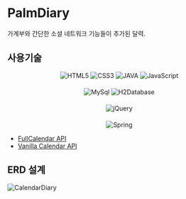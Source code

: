 # PalmDiary
가계부와 간단한 소셜 네트워크 기능들이 추가된 달력.

## 사용기술
<div align="center" style="margin-bottom: 20px">
    <img src="https://img.shields.io/badge/html5-%23E34F26.svg?style=for-the-badge&logo=html5&logoColor=white" alt="HTML5">
    <img src="https://img.shields.io/badge/css3-%231572B6.svg?style=for-the-badge&logo=css3&logoColor=white" alt="CSS3">
    <img src="https://img.shields.io/badge/java-%23ED8B00.svg?style=for-the-badge&logo=java&logoColor=white" alt="JAVA">
    <img src="https://img.shields.io/badge/javascript-%23323330.svg?style=for-the-badge&logo=javascript&logoColor=%23F7DF1E" alt="JavaScript">
</div>
<div align="center" style="margin-bottom: 20px">
    <img src="https://img.shields.io/badge/Mysql-%2300f.svg?style=for-the-badge&logo=mysql&logoColor=white" alt="MySql">
    <img src="https://img.shields.io/badge/H2Database-%3486eb.svg?style=for-the-badge" alt="H2Database">
</div>
<div align="center" style="margin-bottom: 20px">
    <img src="https://img.shields.io/badge/jquery-%230769AD.svg?style=for-the-badge&logo=jquery&logoColor=white" alt="jQuery">
</div>
<div align="center">
    <img src="https://img.shields.io/badge/spring-%236DB33F.svg?style=for-the-badge&logo=spring&logoColor=white" alt="Spring">
</div>

 * [FullCalendar API](https://fullcalendar.io/)
 * [Vanilla Calendar API](https://vanilla-calendar.com/)

## ERD 설계
![CalendarDiary](https://github.com/Inqui012/PalmDiary/assets/20105677/d8ad6e38-6459-4735-9498-31c7308cbbab)
